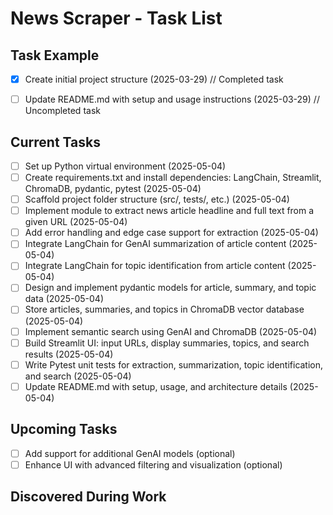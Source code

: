 # News Scraper - Task List

## Task Example
- [x] Create initial project structure (2025-03-29) // Completed task
- [ ] Update README.md with setup and usage instructions (2025-03-29) // Uncompleted task


## Current Tasks
- [ ] Set up Python virtual environment (2025-05-04)
- [ ] Create requirements.txt and install dependencies: LangChain, Streamlit, ChromaDB, pydantic, pytest (2025-05-04)
- [ ] Scaffold project folder structure (src/, tests/, etc.) (2025-05-04)
- [ ] Implement module to extract news article headline and full text from a given URL (2025-05-04)
- [ ] Add error handling and edge case support for extraction (2025-05-04)
- [ ] Integrate LangChain for GenAI summarization of article content (2025-05-04)
- [ ] Integrate LangChain for topic identification from article content (2025-05-04)
- [ ] Design and implement pydantic models for article, summary, and topic data (2025-05-04)
- [ ] Store articles, summaries, and topics in ChromaDB vector database (2025-05-04)
- [ ] Implement semantic search using GenAI and ChromaDB (2025-05-04)
- [ ] Build Streamlit UI: input URLs, display summaries, topics, and search results (2025-05-04)
- [ ] Write Pytest unit tests for extraction, summarization, topic identification, and search (2025-05-04)
- [ ] Update README.md with setup, usage, and architecture details (2025-05-04)

## Upcoming Tasks
- [ ] Add support for additional GenAI models (optional)
- [ ] Enhance UI with advanced filtering and visualization (optional)

## Discovered During Work
